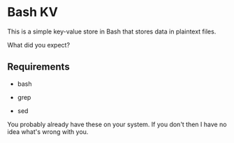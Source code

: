 # Bash KV

This is a simple key-value store in Bash that stores data in plaintext files.

What did you expect?

## Requirements

* bash

* grep

* sed

You probably already have these on your system.  If you don't then I have no 
idea what's wrong with you.
